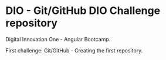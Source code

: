 # DIO - Git/GitHub DIO Challenge repository
Digital Innovation One - Angular Bootcamp. 

First challenge: Git/GitHub - Creating the first repository.
